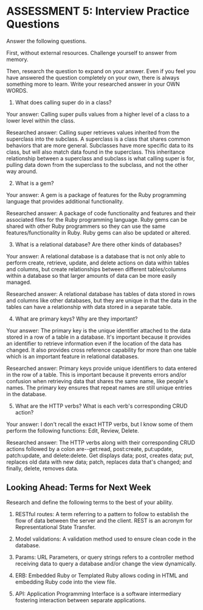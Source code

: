 # ASSESSMENT 5: Interview Practice Questions

Answer the following questions.

First, without external resources. Challenge yourself to answer from memory.

Then, research the question to expand on your answer. Even if you feel you have answered the question completely on your own, there is always something more to learn. Write your researched answer in your OWN WORDS.

1. What does calling super do in a class?

Your answer: Calling super pulls values from a higher level of a class to a lower level within the class.

Researched answer: Calling super retrieves values inherited from the superclass into the subclass. A superclass is a class that shares common behaviors that are more general. Subclasses have more specific data to its class, but will also match data found in the superclass. This inheritance relationship between a superclass and subclass is what calling super is for, pulling data down from the superclass to the subclass, and not the other way around.

2. What is a gem? 

Your answer: A gem is a package of features for the Ruby programming language that provides additional functionality.

Researched answer: A package of code functionality and features and their associated files for the Ruby programming language. Ruby gems can be shared with other Ruby programmers so they can use the same features/functionality in Ruby. Ruby gems can also be updated or altered. 

3. What is a relational database? Are there other kinds of databases?

Your answer: A relational database is a database that is not only able to perform create, retrieve, update, and delete actions on data within tables and columns, but create relationships between different tables/columns within a database so that larger amounts of data can be more easily managed.

Researched answer: A relational database has tables of data stored in rows and columns like other databases, but they are unique in that the data in the tables can have a relationship with data stored in a separate table.

4. What are primary keys? Why are they important?

Your answer: The primary key is the unique identifier attached to the data stored in a row of a table in a database. It's important because it provides an identifier to retrieve information even if the location of the data has changed. It also provides cross reference capability for more than one table which is an important feature in relational databases.

Researched answer: Primary keys provide unique identifiers to data entered in the row of a table. This is important because it prevents errors and/or confusion when retrieving data that shares the same name, like people's names. The primary key ensures that repeat names are still unique entries in the database.

5. What are the HTTP verbs? What is each verb's corresponding CRUD action?

Your answer: I don't recall the exact HTTP verbs, but I know some of them perform the following functions: Edit, Review, Delete. 

Researched answer: The HTTP verbs along with their corresponding CRUD actions followed by a colon are--get:read, post:create, put:update, patch:update, and delete:delete. Get displays data; post, creates data; put, replaces old data with new data; patch, replaces data that's changed; and finally, delete, removes data.


## Looking Ahead: Terms for Next Week

Research and define the following terms to the best of your ability.

1. RESTful routes: A term referring to a pattern to follow to establish the flow of data between the server and the client. REST is an acronym for Representational State Transfer.

2. Model validations: A validation method used to ensure clean code in the database.

3. Params: URL Parameters, or query strings refers to a controller method receiving data to query a database and/or change the view dynamically.

4. ERB: Embedded Ruby or Templated Ruby allows coding in HTML and embedding Ruby code into the view file.

5. API: Application Programming Interface is a software intermediary fostering interaction between separate applications.
